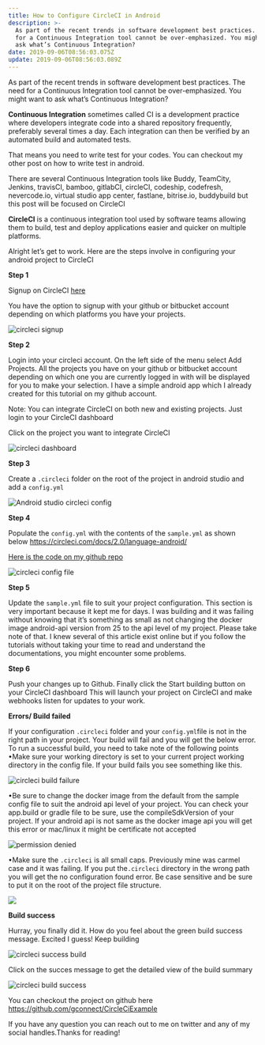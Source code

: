 ```yaml
---
title: How to Configure CircleCI in Android
description: >-
  As part of the recent trends in software development best practices. The need
  for a Continuous Integration tool cannot be over-emphasized. You might want to
  ask what’s Continuous Integration? 
date: 2019-09-06T08:56:03.075Z
update: 2019-09-06T08:56:03.089Z
---
```

As part of the recent trends in software development best practices. The need for a Continuous Integration tool cannot be over-emphasized. You might want to ask what’s Continuous Integration? 

**Continuous Integration** sometimes called CI is a development practice where developers integrate code into a shared repository frequently, preferably several times a day. Each integration can then be verified by an automated build and automated tests. 

That means you need to write test for your codes. You can checkout my other post on how to write test in android.

There are several Continuous Integration tools like Buddy, TeamCity, Jenkins, travisCI, bamboo, gitlabCI, circleCI, codeship, codefresh, nevercode.io, virtual studio app center, fastlane, bitrise.io, buddybuild but this post will be focused on CircleCI

**CircleCI** is a continuous integration tool used by software teams allowing them to  build, test and deploy applications easier and quicker on multiple platforms.

Alright let’s get to work. Here are the steps involve in configuring your android project to CircleCI

**Step 1**

Signup on CircleCI  [here](https://circleci.com/signup)

You have the option to signup with your github or bitbucket account depending on which platforms you have your projects.

![circleci signup](/images/uploads/screenshot-2019-09-04-at-10.39.03-pm.png "circleci signup page")

**Step 2**

Login into your circleci account.  On the left side of the menu select Add Projects. All the projects you have on your github or bitbucket account depending on which one you are currently logged in with will be displayed for you to make your selection.
I have a simple android app which I already created for this tutorial on my github account. 

Note: You can integrate CircleCI on both new and existing projects. Just login to your CircleCI dashboard

Click on the project you want to integrate CircleCI

![circleci dashboard](/images/uploads/screenshot-2019-09-05-at-1.19.24-am.png "circleci dashboard")

**Step 3**

Create a `.circleci` folder on the root of the project in android studio and add a `config.yml`

![Android studio circleci config](/images/uploads/screenshot-2019-09-05-at-8.54.49-am.png "Android studio circleci config")

**Step 4**

Populate the `config.yml` with the contents of the `sample.yml` as shown below
<https://circleci.com/docs/2.0/language-android/>

[Here is the code on my github repo](https://github.com/gconnect/CircleCiExample/blob/master/.circleci/config.yml)

![circleci config file](/images/uploads/screenshot-2019-09-06-at-10.13.05-am.png "circleci config file")

**Step 5**

Update the `sample.yml` file to suit your project configuration. This section is very important because it kept me for days. I was building and it was failing without knowing that it’s something as small as not changing the docker image android-api version from 25 to the api level of my project. Please take note of that. I knew several of this article exist online but if you follow the tutorials without taking your time to read and understand the documentations, you might encounter some problems.

**Step 6**

Push your changes up to Github. Finally click the Start building button on your CircleCI dashboard This will launch your project on CircleCI and make  webhooks listen for updates to your work.

**Errors/ Build failed**

If your configuration `.circleci` folder and your `config.yml`file is not in the right path in your project. Your build will fail and you will get the below error.
To run a successful build, you need to take note of the following points
•Make sure your working directory is set to your current project working directory in the config file. If your build fails you see something like this.

![circleci build failure](/images/uploads/screenshot-2019-09-05-at-1.33.43-am.png "circleci build failure")

•Be sure to change the docker image from the default from the sample config file to suit the android api level of your project. You can check your app.build or gradle file to be sure, use the compileSdkVersion of your project. If your android api is not same as the docker image api you will get this error or mac/linux it might be certificate not accepted

![permission denied](/images/uploads/permissiondenied.png "permission denied")

•Make sure the `.circleci` is all small caps. Previously mine was carmel case and it was failing. If you put the`.circleci` directory in the wrong path you will get the no configuration found error. Be case sensitive and be sure to put it on the root of the project file structure.

![](/images/uploads/screenshot-2019-09-05-at-1.34.57-am.png)

**Build success**

Hurray, you finally did it. How do you feel about the green build success message. Excited I guess! Keep building

![circleci success build](/images/uploads/screenshot-2019-09-05-at-2.42.01-am.png "circleci success build")

Click on the succes message to get the detailed view of the build summary

![circleci build success](/images/uploads/screenshot-2019-09-05-at-2.18.02-am.png "circleci build success")

You can checkout the project on github here <https://github.com/gconnect/CircleCiExample>

If you have any question you can reach out to me on twitter and any of my social handles.Thanks for reading!
